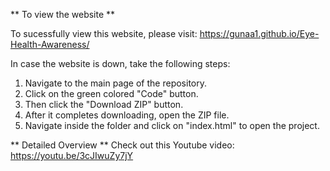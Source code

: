 ** To view the website **

To sucessfully view this website, please visit: https://gunaa1.github.io/Eye-Health-Awareness/

In case the website is down, take the following steps:
  1) Navigate to the main page of the repository.
  2) Click on the green colored "Code" button.
  3) Then click the "Download ZIP" button.
  4) After it completes downloading, open the ZIP file.
  5) Navigate inside the folder and click on "index.html" to open the project.

** Detailed Overview ** 
Check out this Youtube video: https://youtu.be/3cJIwuZy7jY
